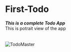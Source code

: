 # First-Todo

***This is a complete Todo App***
<br>
This is potrait view of the app
<br>
<br>
<br>
![TodoMaster](https://user-images.githubusercontent.com/47735067/111634662-d3476500-881e-11eb-99ad-084c348beee7.gif)

